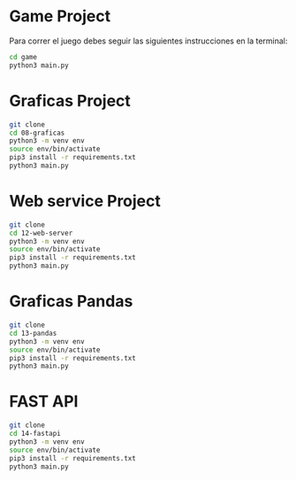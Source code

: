 # Game Project

Para correr el juego debes seguir las siguientes instrucciones en la terminal:

```sh
cd game
python3 main.py
```

# Graficas Project

```sh
git clone
cd 08-graficas
python3 -m venv env
source env/bin/activate
pip3 install -r requirements.txt
python3 main.py
````

# Web service Project

```sh
git clone
cd 12-web-server
python3 -m venv env
source env/bin/activate
pip3 install -r requirements.txt
python3 main.py
````

# Graficas Pandas
```sh
git clone
cd 13-pandas
python3 -m venv env
source env/bin/activate
pip3 install -r requirements.txt
python3 main.py
````

# FAST API
```sh
git clone
cd 14-fastapi
python3 -m venv env
source env/bin/activate
pip3 install -r requirements.txt
python3 main.py
````
